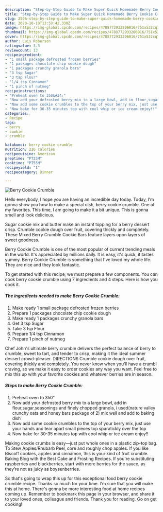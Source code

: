```yaml
---
description: "Step-by-Step Guide to Make Super Quick Homemade Berry Cookie Crumble"
title: "Step-by-Step Guide to Make Super Quick Homemade Berry Cookie Crumble"
slug: 2596-step-by-step-guide-to-make-super-quick-homemade-berry-cookie-crumble
date: 2020-10-10T13:59:42.330Z
image: https://img-global.cpcdn.com/recipes/4788772933206016/751x532cq70/berry-cookie-crumble-recipe-main-photo.jpg
thumbnail: https://img-global.cpcdn.com/recipes/4788772933206016/751x532cq70/berry-cookie-crumble-recipe-main-photo.jpg
cover: https://img-global.cpcdn.com/recipes/4788772933206016/751x532cq70/berry-cookie-crumble-recipe-main-photo.jpg
author: Luis Roberson
ratingvalue: 3.3
reviewcount: 13
recipeingredient:
- "1 small package defrosted frozen berries"
- "1 packages chocolate chip cookie dough"
- "1 packages crunchy granola bars"
- "3 tsp Sugar"
- "3 tsp Flour"
- "1/4 tsp Cinnamon"
- "1 pinch of nutmeg"
recipeinstructions:
- "Preheat oven to 350&#34;"
- "Now add your defrosted berry mix to a large bowl, add in flour,sugar,seasonings and finely chopped granola, i used(nature valley crunchy oats and honey bars package of 2) mix well and add to baking dish"
- "Now add some cookie crumbles to the top of your berry mix, just use your hands and tear apart small pieces top sparatickly over the top"
- "Now bake for 30-35 minutes top with cool whip or ice cream enjoy!!"
categories:
- Recipe
tags:
- berry
- cookie
- crumble

katakunci: berry cookie crumble 
nutrition: 216 calories
recipecuisine: American
preptime: "PT23M"
cooktime: "PT55M"
recipeyield: "1"
recipecategory: Dinner

---
```



![Berry Cookie Crumble](https://img-global.cpcdn.com/recipes/4788772933206016/751x532cq70/berry-cookie-crumble-recipe-main-photo.jpg)

Hello everybody, I hope you are having an incredible day today. Today, I'm gonna show you how to make a special dish, berry cookie crumble. One of my favorites. This time, I am going to make it a bit unique. This is gonna smell and look delicious.

Sugar cookie mix and butter make an instant topping for a berry dessert crisp. Crumble cookie dough over fruit, covering thickly and completely. These Mixed Berry Crumble Cookie Bars feature layers upon layers of sweet goodness.

Berry Cookie Crumble is one of the most popular of current trending meals in the world. It's appreciated by millions daily. It is easy, it's quick, it tastes yummy. Berry Cookie Crumble is something that I've loved my whole life. They are nice and they look fantastic.


To get started with this recipe, we must prepare a few components. You can cook berry cookie crumble using 7 ingredients and 4 steps. Here is how you cook it.

<!--inarticleads1-->

##### The ingredients needed to make Berry Cookie Crumble:

1. Make ready 1 small package defrosted frozen berries
1. Prepare 1 packages chocolate chip cookie dough
1. Make ready 1 packages crunchy granola bars
1. Get 3 tsp Sugar
1. Take 3 tsp Flour
1. Prepare 1/4 tsp Cinnamon
1. Prepare 1 pinch of nutmeg


Chef John&#39;s ultimate berry crumble delivers the perfect balance of berry to crumble, sweet to tart, and tender to crisp, making it the ideal summer dessert crowd-pleaser. DIRECTIONS Crumble cookie dough over fruit, covering thickly and completely. You never know when you&#39;ll have a crumbl craving, so we make it easy to order cookies any way you want. Feel free to mix this up with your favorite cookies and whatever berries are in season. 

<!--inarticleads2-->

##### Steps to make Berry Cookie Crumble:

1. Preheat oven to 350&#34;
1. Now add your defrosted berry mix to a large bowl, add in flour,sugar,seasonings and finely chopped granola, i used(nature valley crunchy oats and honey bars package of 2) mix well and add to baking dish
1. Now add some cookie crumbles to the top of your berry mix, just use your hands and tear apart small pieces top sparatickly over the top
1. Now bake for 30-35 minutes top with cool whip or ice cream enjoy!!


Making cookie crumbs is easy—just put whole ones in a plastic zip-top bag. To Stew Apples/Rhubarb Peel, core and roughly chop apples. If you like Biscoff cookies, apples and cinnamon, this is your kind of fruit crumble. Baking Blog with the Best Cake and Frosting Recipes. If you&#39;re substituting raspberries and blackberries, start with more berries for the sauce, as they&#39;re not as juicy as boysenberries. 

So that's going to wrap this up for this exceptional food berry cookie crumble recipe. Thanks so much for your time. I'm sure that you will make this at home. There's gonna be more interesting food at home recipes coming up. Remember to bookmark this page in your browser, and share it to your loved ones, colleague and friends. Thank you for reading. Go on get cooking!
